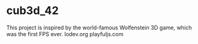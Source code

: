 # cub3d_42

This project is inspired by the world-famous Wolfenstein 3D game, which was the first FPS ever.
lodev.org
playfuljs.com
